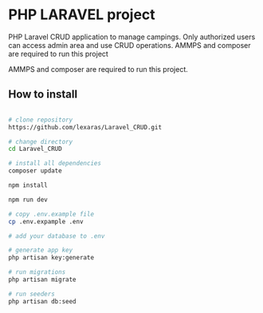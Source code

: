 # PHP LARAVEL project

PHP Laravel CRUD application to manage campings. Only authorized users can access admin area and use CRUD operations. 
AMMPS and composer are required to run this project

AMMPS and composer are required to run this project.

## How to install



```bash

# clone repository
https://github.com/lexaras/Laravel_CRUD.git

# change directory
cd Laravel_CRUD

# install all dependencies
composer update

npm install

npm run dev

# copy .env.example file
cp .env.expample .env

# add your database to .env

# generate app key
php artisan key:generate

# run migrations
php artisan migrate

# run seeders
php artisan db:seed 
